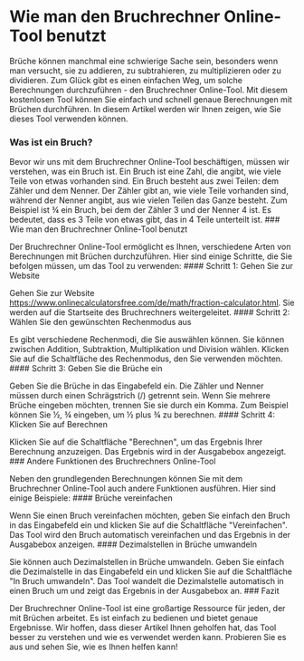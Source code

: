 Wie man den Bruchrechner Online-Tool benutzt
============================================

Brüche können manchmal eine schwierige Sache sein, besonders wenn man versucht, sie zu addieren, zu subtrahieren, zu multiplizieren oder zu dividieren. Zum Glück gibt es einen einfachen Weg, um solche Berechnungen durchzuführen - den Bruchrechner Online-Tool. Mit diesem kostenlosen Tool können Sie einfach und schnell genaue Berechnungen mit Brüchen durchführen. In diesem Artikel werden wir Ihnen zeigen, wie Sie dieses Tool verwenden können.

### Was ist ein Bruch?

Bevor wir uns mit dem Bruchrechner Online-Tool beschäftigen, müssen wir verstehen, was ein Bruch ist. Ein Bruch ist eine Zahl, die angibt, wie viele Teile von etwas vorhanden sind. Ein Bruch besteht aus zwei Teilen: dem Zähler und dem Nenner. Der Zähler gibt an, wie viele Teile vorhanden sind, während der Nenner angibt, aus wie vielen Teilen das Ganze besteht. Zum Beispiel ist ¾ ein Bruch, bei dem der Zähler 3 und der Nenner 4 ist. Es bedeutet, dass es 3 Teile von etwas gibt, das in 4 Teile unterteilt ist. ### Wie man den Bruchrechner Online-Tool benutzt

Der Bruchrechner Online-Tool ermöglicht es Ihnen, verschiedene Arten von Berechnungen mit Brüchen durchzuführen. Hier sind einige Schritte, die Sie befolgen müssen, um das Tool zu verwenden: #### Schritt 1: Gehen Sie zur Website

Gehen Sie zur Website <https://www.onlinecalculatorsfree.com/de/math/fraction-calculator.html>. Sie werden auf die Startseite des Bruchrechners weitergeleitet. #### Schritt 2: Wählen Sie den gewünschten Rechenmodus aus

Es gibt verschiedene Rechenmodi, die Sie auswählen können. Sie können zwischen Addition, Subtraktion, Multiplikation und Division wählen. Klicken Sie auf die Schaltfläche des Rechenmodus, den Sie verwenden möchten. #### Schritt 3: Geben Sie die Brüche ein

Geben Sie die Brüche in das Eingabefeld ein. Die Zähler und Nenner müssen durch einen Schrägstrich (/) getrennt sein. Wenn Sie mehrere Brüche eingeben möchten, trennen Sie sie durch ein Komma. Zum Beispiel können Sie ½, ¾ eingeben, um ½ plus ¾ zu berechnen. #### Schritt 4: Klicken Sie auf Berechnen

Klicken Sie auf die Schaltfläche "Berechnen", um das Ergebnis Ihrer Berechnung anzuzeigen. Das Ergebnis wird in der Ausgabebox angezeigt. ### Andere Funktionen des Bruchrechners Online-Tool

Neben den grundlegenden Berechnungen können Sie mit dem Bruchrechner Online-Tool auch andere Funktionen ausführen. Hier sind einige Beispiele: #### Brüche vereinfachen

Wenn Sie einen Bruch vereinfachen möchten, geben Sie einfach den Bruch in das Eingabefeld ein und klicken Sie auf die Schaltfläche "Vereinfachen". Das Tool wird den Bruch automatisch vereinfachen und das Ergebnis in der Ausgabebox anzeigen. #### Dezimalstellen in Brüche umwandeln

Sie können auch Dezimalstellen in Brüche umwandeln. Geben Sie einfach die Dezimalstelle in das Eingabefeld ein und klicken Sie auf die Schaltfläche "In Bruch umwandeln". Das Tool wandelt die Dezimalstelle automatisch in einen Bruch um und zeigt das Ergebnis in der Ausgabebox an. ### Fazit

Der Bruchrechner Online-Tool ist eine großartige Ressource für jeden, der mit Brüchen arbeitet. Es ist einfach zu bedienen und bietet genaue Ergebnisse. Wir hoffen, dass dieser Artikel Ihnen geholfen hat, das Tool besser zu verstehen und wie es verwendet werden kann. Probieren Sie es aus und sehen Sie, wie es Ihnen helfen kann! 